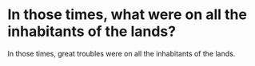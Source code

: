 # In those times, what were on all the inhabitants of the lands?

In those times, great troubles were on all the inhabitants of the lands. 